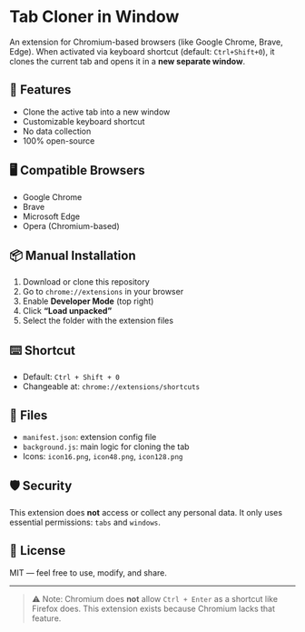 # Tab Cloner in Window

An extension for Chromium-based browsers (like Google Chrome, Brave, Edge). When activated via keyboard shortcut (default: `Ctrl+Shift+0`), it clones the current tab and opens it in a **new separate window**.

## 🧩 Features
- Clone the active tab into a new window
- Customizable keyboard shortcut
- No data collection
- 100% open-source

## 🖥️ Compatible Browsers
- Google Chrome
- Brave
- Microsoft Edge
- Opera (Chromium-based)

## 📦 Manual Installation
1. Download or clone this repository
2. Go to `chrome://extensions` in your browser
3. Enable **Developer Mode** (top right)
4. Click **“Load unpacked”**
5. Select the folder with the extension files

## ⌨️ Shortcut
- Default: `Ctrl + Shift + 0`
- Changeable at: `chrome://extensions/shortcuts`

## 📁 Files
- `manifest.json`: extension config file
- `background.js`: main logic for cloning the tab
- Icons: `icon16.png`, `icon48.png`, `icon128.png`

## 🛡️ Security
This extension does **not** access or collect any personal data. It only uses essential permissions: `tabs` and `windows`.

## 📜 License
MIT — feel free to use, modify, and share.

---

> ⚠️ Note: Chromium does **not** allow `Ctrl + Enter` as a shortcut like Firefox does. This extension exists because Chromium lacks that feature.
